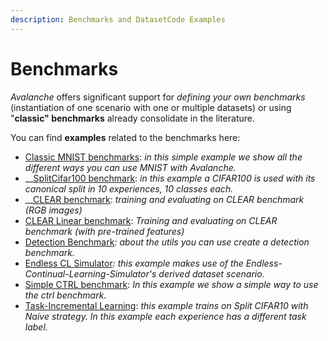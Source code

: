 ```yaml
---
description: Benchmarks and DatasetCode Examples
---
```


# Benchmarks

_Avalanche_ offers significant support for _defining your own benchmarks_ (instantiation of one scenario with one or multiple datasets) or using "**classic" benchmarks** already consolidate in the literature.

You can find **examples** related to the benchmarks here:&#x20;

* [Classic MNIST benchmarks](../../../examples/all\_mnist.py): _in this simple example we show all the different ways you can use MNIST with Avalanche._
* __[SplitCifar100 benchmark](../../../examples/lamaml\_cifar100.py): _in this example a CIFAR100 is used with its canonical split in 10 experiences, 10 classes each._
* __[CLEAR benchmark](../../../examples/clear.py): _training and evaluating on CLEAR benchmark (RGB images)_
* [CLEAR Linear benchmark](../../../examples/clear\_linear.py): _Training and evaluating on CLEAR benchmark (with pre-trained features)_
* [Detection Benchmark](../../../examples/detection\_examples\_utils.py)_: about the utils you can use create a detection benchmark._
* [Endless CL Simulator](../../../examples/endless\_cl\_sim.py)_: this example makes use of the Endless-Continual-Learning-Simulator's derived dataset scenario._
* [Simple CTRL benchmark](../../../examples/simple\_ctrl.py): _In this example we show a simple way to use the ctrl benchmark_.&#x20;
* [Task-Incremental Learning](../../../examples/task\_incremental.py): _this example trains on Split CIFAR10 with Naive strategy. In this example each experience has a different task label._
